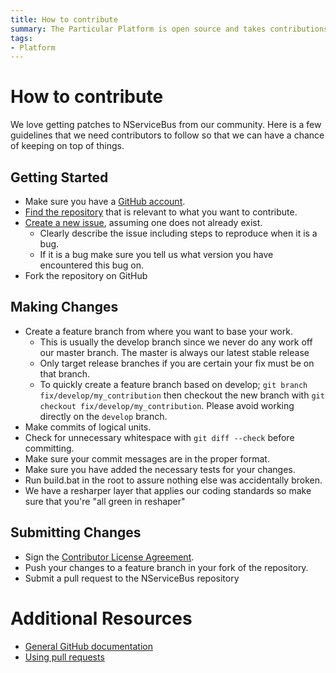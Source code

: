 ```yaml
---
title: How to contribute
summary: The Particular Platform is open source and takes contributions from the community. 
tags:
- Platform
---
```


# How to contribute

We love getting patches to NServiceBus from our community. Here is a few guidelines that we
need contributors to follow so that we can have a chance of keeping on top of things.

## Getting Started

* Make sure you have a [GitHub account](https://github.com/signup/free).
* [Find the repository](https://github.com/Particular/) that is relevant to what you want to contribute.
* [Create a new issue](https://github.com/Particular/NServiceBus/issues/new), assuming one does not already exist.
  * Clearly describe the issue including steps to reproduce when it is a bug.
  * If it is a bug make sure you tell us what version you have encountered this bug on.
* Fork the repository on GitHub

## Making Changes

* Create a feature branch from where you want to base your work.
  * This is usually the develop branch since we never do any work off our master branch. The master is always our latest stable release
  * Only target release branches if you are certain your fix must be on that
    branch.
  * To quickly create a feature branch based on develop; `git branch
    fix/develop/my_contribution` then checkout the new branch with `git
    checkout fix/develop/my_contribution`.  Please avoid working directly on the
    `develop` branch.
* Make commits of logical units.
* Check for unnecessary whitespace with `git diff --check` before committing.
* Make sure your commit messages are in the proper format.
* Make sure you have added the necessary tests for your changes.
* Run build.bat in the root to assure nothing else was accidentally broken.
* We have a resharper layer that applies our coding standards so make sure that you're "all green in reshaper"


## Submitting Changes

* Sign the [Contributor License Agreement](http://www.particular.net/contributors-license-agreement-consent).
* Push your changes to a feature branch in your fork of the repository.
* Submit a pull request to the NServiceBus repository

# Additional Resources

* [General GitHub documentation](http://help.github.com/)
* [Using pull requests](https://help.github.com/articles/using-pull-requests/)